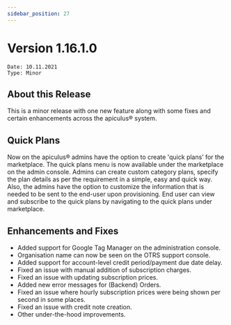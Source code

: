```yaml
---
sidebar_position: 27
---
```

# Version 1.16.1.0
```
Date: 10.11.2021
Type: Minor
```

## About this Release

This is a minor release with one new feature along with some fixes and certain enhancements across the apiculus® system.

## Quick Plans

Now on the apiculus® admins have the option to create 'quick plans’ for the marketplace. The quick plans menu is now available under the marketplace on the admin console. Admins can create custom category plans, specify the plan details as per the requirement in a simple, easy and quick way. Also, the admins have the option to customize the information that is needed to be sent to the end-user upon provisioning. End user can view and subscribe to the quick plans by navigating to the quick plans under marketplace.

## Enhancements and Fixes

- Added support for Google Tag Manager on the administration console.
- Organisation name can now be seen on the OTRS support console.
- Added support for account-level credit period/payment due date delay.
- Fixed an issue with manual addition of subscription charges.
- Fixed an issue with updating subscription prices.
- Added new error messages for (Backend) Orders.
- Fixed an issue where hourly subscription prices were being shown per second in some places.
- Fixed an issue with credit note creation.
- Other under-the-hood improvements.